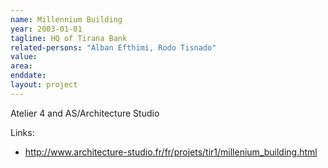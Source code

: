 ```yaml
---
name: Millennium Building
year: 2003-01-01
tagline: HQ of Tirana Bank
related-persons: "Alban Efthimi, Rodo Tisnado"
value:
area:
enddate:
layout: project
---
```

Atelier 4 and AS/Architecture Studio

Links:
* <http://www.architecture-studio.fr/fr/projets/tir1/millenium_building.html>
